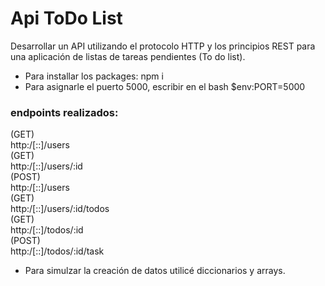 # Api ToDo List


Desarrollar un API utilizando el protocolo HTTP y los principios REST para
una aplicación de listas de tareas pendientes (To do list).

* Para installar los packages: npm i
* Para asignarle el puerto 5000, escribir en el bash $env:PORT=5000 

### endpoints realizados:

(GET) <br>
http:/[::]/users <br>
(GET) <br>
http:/[::]/users/:id <br>
(POST) <br>
http:/[::]/users <br>
(GET) <br>
http:/[::]/users/:id/todos <br>
(GET) <br>
http:/[::]/todos/:id <br>
(POST) <br>
http:/[::]/todos/:id/task <br>

* Para simulzar la creación de datos utilicé diccionarios y arrays.
